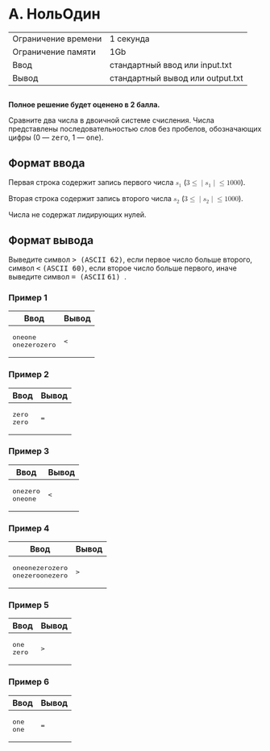 <div class="header">
<h1 class="title">A. НольОдин</h1>
<table>
<tr class="time-limit">
<td class="property-title">Ограничение времени</td>
<td>1&nbsp;секунда</td>
</tr>
<tr class="memory-limit">
<td class="property-title">Ограничение памяти</td>
<td>1Gb</td>
</tr>
<tr class="input-file">
<td class="property-title">Ввод</td>
<td colspan="1">стандартный ввод или input.txt</td>
</tr>
<tr class="output-file">
<td class="property-title">Вывод</td>
<td colspan="1">стандартный вывод или output.txt</td>
</tr>
</table>
</div>
<h2></h2>
<div class="legend">
<!--l. 48-->
<p style="text-indent: 0em;"><span style="font-weight: bold;">Полное решение будет оценено в 2 балла.</span><!--l. 50-->
</p><p style="text-indent: 0em;">Сравните два числа в двоичной системе счисления. Числа представлены последовательностью слов
без пробелов, обозначающих цифры (0&nbsp;— <span style="font-family: monospace;">zero</span>, 1&nbsp;— <span style="font-family:
monospace;">one</span>). </p>
<p></p>

</div>
<h2>Формат ввода</h2>
<div class="input-specification">
<!--l. 55-->
<p style="text-indent: 0em;">Первая строка содержит запись первого числа&nbsp;<!--l. 55--><math display="inline" style="text-indent:
0em;" xmlns="http://www.w3.org/1998/Math/MathML"><msub><mrow><mi>s</mi></mrow><mrow><mn>1</mn></mrow></msub></math>&nbsp;(<!--l.
55--><math display="inline" style="text-indent: 0em;" xmlns="http://www.w3.org/1998/Math/MathML"><mn>3</mn> <mo>≤</mo><mo>|</mo><msub><mrow><mi>s</mi></mrow><mrow><mn>1</mn></mrow></msub><mo>|</mo><mo>≤</mo>
<mn>1</mn><mn>0</mn><mn>0</mn><mn>0</mn></math>). <!--l. 57-->
</p><p style="text-indent: 0em;">Вторая строка содержит запись второго числа <!--l. 57--><math display="inline" style="text-indent:
0em;" xmlns="http://www.w3.org/1998/Math/MathML"><msub><mrow><mi>s</mi></mrow><mrow><mn>2</mn></mrow></msub></math>&nbsp;(<!--l.
57--><math display="inline" style="text-indent: 0em;" xmlns="http://www.w3.org/1998/Math/MathML"><mn>3</mn> <mo>≤</mo><mo>|</mo><msub><mrow><mi>s</mi></mrow><mrow><mn>2</mn></mrow></msub><mo>|</mo><mo>≤</mo>
<mn>1</mn><mn>0</mn><mn>0</mn><mn>0</mn></math>). <!--l. 59-->
</p><p style="text-indent: 0em;">Числа не содержат лидирующих нулей. </p>
<p></p>
<p></p>

</div>
<h2>Формат вывода</h2>
<div class="output-specification"> Выведите символ <span style="font-family: monospace;">&gt; (ASCII 62)</span>, если первое число больше второго, символ <span
style="font-family: monospace;">&lt;</span> <span style="font-family: monospace;">(ASCII 60)</span>, если второе число больше
первого, иначе выведите символ <span style="font-family: monospace;">= (ASCII</span> <span style="font-family: monospace;">61)
</span>. 
</div>
<h3>Пример 1</h3>
<table class="sample-tests">
<thead>
<tr>
<th>Ввод</th>
<th>Вывод</th>
</tr>
</thead>
<tbody>
<tr>
<td><pre>oneone
onezerozero
</pre></td>
<td><pre>&lt;
</pre></td>
</tr>
</tbody>
</table>
<h3>Пример 2</h3>
<table class="sample-tests">
<thead>
<tr>
<th>Ввод</th>
<th>Вывод</th>
</tr>
</thead>
<tbody>
<tr>
<td><pre>zero
zero
</pre></td>
<td><pre>=
</pre></td>
</tr>
</tbody>
</table>
<h3>Пример 3</h3>
<table class="sample-tests">
<thead>
<tr>
<th>Ввод</th>
<th>Вывод</th>
</tr>
</thead>
<tbody>
<tr>
<td><pre>onezero
oneone
</pre></td>
<td><pre>&lt;
</pre></td>
</tr>
</tbody>
</table>
<h3>Пример 4</h3>
<table class="sample-tests">
<thead>
<tr>
<th>Ввод</th>
<th>Вывод</th>
</tr>
</thead>
<tbody>
<tr>
<td><pre>oneonezerozero
onezeroonezero
</pre></td>
<td><pre>&gt;
</pre></td>
</tr>
</tbody>
</table>
<h3>Пример 5</h3>
<table class="sample-tests">
<thead>
<tr>
<th>Ввод</th>
<th>Вывод</th>
</tr>
</thead>
<tbody>
<tr>
<td><pre>one
zero
</pre></td>
<td><pre>&gt;
</pre></td>
</tr>
</tbody>
</table>
<h3>Пример 6</h3>
<table class="sample-tests">
<thead>
<tr>
<th>Ввод</th>
<th>Вывод</th>
</tr>
</thead>
<tbody>
<tr>
<td><pre>one
one
</pre></td>
<td><pre>=
</pre></td>
</tr>
</tbody>
</table>
